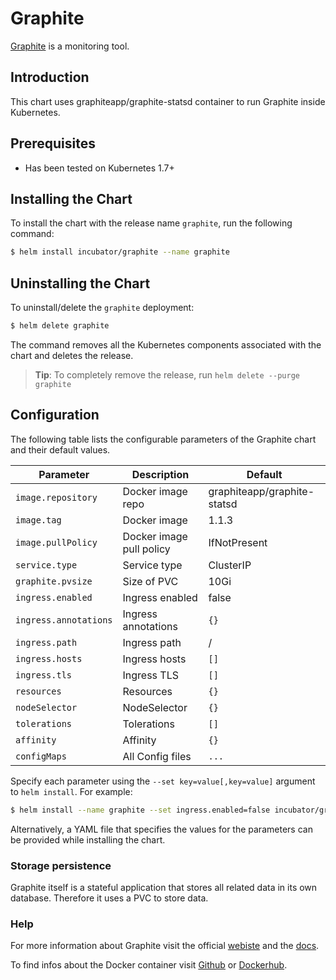 # Graphite

[Graphite](https://graphiteapp.org/) is a monitoring tool.

## Introduction

This chart uses graphiteapp/graphite-statsd container to run Graphite inside Kubernetes.

## Prerequisites

- Has been tested on Kubernetes 1.7+

## Installing the Chart

To install the chart with the release name `graphite`, run the following command:

```bash
$ helm install incubator/graphite --name graphite
```

## Uninstalling the Chart

To uninstall/delete the `graphite` deployment:

```bash
$ helm delete graphite
```

The command removes all the Kubernetes components associated with the chart and deletes the release.

> **Tip**: To completely remove the release, run `helm delete --purge graphite`

## Configuration

The following table lists the configurable parameters of the Graphite chart and their default values.

|             Parameter                    |            Description              |                  Default               |
|------------------------------------------|-------------------------------------|----------------------------------------|
| `image.repository`                       | Docker image repo                   | graphiteapp/graphite-statsd            |
| `image.tag`                              | Docker image                        | 1.1.3                                  |
| `image.pullPolicy`                       | Docker image pull policy            | IfNotPresent                           |
| `service.type`                           | Service type                        | ClusterIP                              |
| `graphite.pvsize`                        | Size of PVC                         | 10Gi                                   |
| `ingress.enabled`                        | Ingress enabled                     | false                                  |
| `ingress.annotations`                    | Ingress annotations                 | `{}`                                   |
| `ingress.path`                           | Ingress path                        |  /                                     |
| `ingress.hosts`                          | Ingress hosts                       | `[]`                                   |
| `ingress.tls`                            | Ingress TLS                         | `[]`                                   |
| `resources`                              | Resources                           | `{}`                                   |
| `nodeSelector`                           | NodeSelector                        | `{}`                                   |
| `tolerations`                            | Tolerations                         | `[]`                                   |
| `affinity`                               | Affinity                            | `{}`                                   |
| `configMaps`                             | All Config files                    | `...`                                  |


Specify each parameter using the `--set key=value[,key=value]` argument to `helm install`. For example:

```bash
$ helm install --name graphite --set ingress.enabled=false incubator/graphite
```

Alternatively, a YAML file that specifies the values for the parameters can be provided while installing the chart.

### Storage persistence

Graphite itself is a stateful application that stores all related data in its own database. Therefore it uses a PVC to store data.

### Help

For more information about Graphite visit the official [webiste](https://graphiteapp.org/) and the [docs](http://graphite.readthedocs.io/en/latest/).

To find infos about the Docker container visit [Github](https://github.com/graphite-project/docker-graphite-statsd) or [Dockerhub](https://hub.docker.com/r/graphiteapp/graphite-statsd/).
